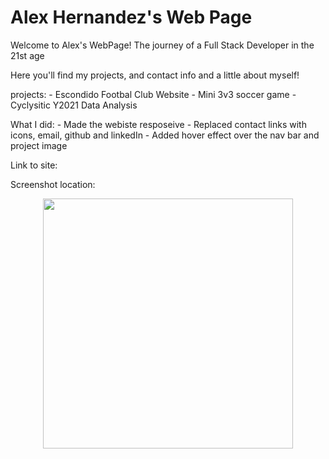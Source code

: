 # Alex Hernandez's Web Page

Welcome to Alex's WebPage! The journey of a Full Stack Developer in the 21st age

Here you'll find my projects, and contact info and a little about myself!

projects:
    - Escondido Footbal Club Website
    - Mini 3v3 soccer game
    - Cyclysitic Y2021 Data Analysis

What I did:
    - Made the webiste resposeive
    - Replaced contact links with icons, email, github and linkedIn
    - Added hover effect over the nav bar and project image

Link to site:



Screenshot location:

<div align="center">
    <img src="../assets/images/personalWebPageScreenShot.png" width="400px">
</div>